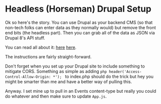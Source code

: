 # Headless (Horseman) Drupal Setup

Ok so here's the story. You can use Drupal as your backend CMS (so that non-tech folks can enter data as they normally would) but remove the front end bits (the headless part). Then you can grab all of the data as JSON via Drupal 8's API stuff.

You can read all about it: [here](https://medium.com/@Userium/headless-drupal-build-a-drupal-8-api-with-a-reactjs-front-end-e43bf0fb94db)
[here](https://www.adcisolutions.com/knowledge/how-create-headless-drupal-site).

The instructions are fairly straight-forward.

Don't forget when you set up your Drupal site to include something to mitigate CORS. Something as simple as adding ```php header('Access-Control-Allow-Origin: *'); ``` to index.php should do the trick but hey you might be smarter than me and have a better way of pulling this.

Anyway. I set mine up to pull in an Events content-type but really you could do whatever and then make sure to update ```App.js```.
